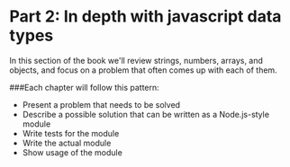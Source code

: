 # Part 2: In depth with javascript data types

In this section of the book we'll review strings, numbers, arrays, and objects, and focus on a problem that often comes up with each of them.

###Each chapter will follow this pattern:
- Present a problem that needs to be solved
- Describe a possible solution that can be written as a Node.js-style module
- Write tests for the module
- Write the actual module
- Show usage of the module